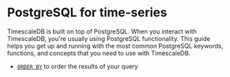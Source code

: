 # PostgreSQL for time-series
TimescaleDB is built on top of PostgreSQL. When you interact with TimescaleDB,
you're usually using PostgreSQL functionality. This guide helps you get up and
running with the most common PostgreSQL keywords, functions, and concepts that
you need to use with TimescaleDB.

<!--* [`INSERT`][insert] to insert data into a hypertable-->
* [`ORDER BY`][order-by] to order the results of your query

[order-by]: /pg-commands/:currentVersion:/order-by
[insert]: /pg-commands/:currentVersion:/FIXME
